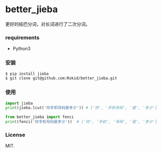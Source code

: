 # better_jieba

更好的结巴分词，对长词进行了二次分词。

### requirements

- Python3

### 安装

```bash
$ pip install jieba
$ git clone git@github.com:Rokid/better_jieba.git
```

### 使用

```py
import jieba
print(jieba.lcut('你手机号码是多少')) # ['你', '手机号码', '是', '多少']

from better_jieba import fenci
print(fenci('你手机号码是多少'))  # ['你', '手机', '号码', '是', '多少']

```

### License

MIT.
